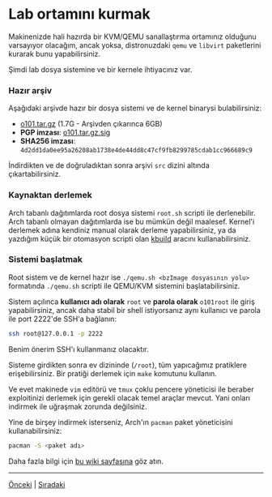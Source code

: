 # Lab ortamını kurmak 
Makinenizde hali hazırda bir KVM/QEMU sanallaştırma ortamınız olduğunu varsayıyor 
olacağım, ancak yoksa, distronuzdaki `qemu` ve `libvirt` paketlerini kurarak bunu yapabilirsiniz.

Şimdi lab dosya sistemine ve bir kernele ihtiyacınız var.

### Hazır arşiv
Aşağıdaki arşivde hazır bir dosya sistemi ve de kernel binarysi bulabilirsiniz:

- [o101.tar.gz](https://files.ngn.tf/p/k101.tar.gz) (1.7G - Arşivden çıkarınca 6GB)
- **PGP imzası**: [o101.tar.gz.sig](https://files.ngn.tf/p/o101.tar.gz.sig) 
- **SHA256 imzası**: `4d2dd1da0ee95a26208ab1738e4de44dd8c47cf9fb8299785cdab1cc966689c9`

İndirdikten ve de doğruladıktan sonra arşivi `src` dizini altında çıkartabilirsiniz.

### Kaynaktan derlemek
Arch tabanlı dağıtımlarda root dosya sistemi `root.sh` scripti ile derlenebilir. Arch tabanlı
olmayan dağıtımlarda ise bu mümkün değil maalesef. Kernel'i derlemek adına kendiniz manual
olarak derleme yapabilirsiniz, ya da yazdığım küçük bir otomasyon scripti olan [kbuild](https://github.com/ngn13/kbuild)
aracını kullanabilirsiniz.

### Sistemi başlatmak
Root sistem ve de kernel hazır ise `./qemu.sh <bzImage dosyasının yolu>` formatında `./qemu.sh`
scripti ile QEMU/KVM sistemini başlatabilirsiniz.

Sistem açılınca **kullanıcı adı olarak** `root` ve **parola olarak** `o101root` ile giriş yapabilirsiniz,
ancak daha stabil bir shell istiyorsanız aynı kullanıcı ve parola ile port 2222'de SSH'a bağlanın:
```bash
ssh root@127.0.0.1 -p 2222
```
Benim önerim SSH'ı kullanmanız olacaktır.

Sisteme girdikten sonra ev dizininde (`/root`), tüm yapıcağımız pratiklere erişebilirsiniz. Bir
pratiği derlemek için `make` komutunu kullanın.

Ve evet makinede `vim` editörü ve `tmux` çoklu pencere yöneticisi ile beraber exploitinizi 
derlemek için gerekli olacak temel araçlar mevcut. Yani onları indirmek ile uğraşmak zorunda değilsiniz.

Yine de birşey indirmek isterseniz, Arch'ın `pacman` paket yöneticisini kullanabilirsiniz:
```bash
pacman -S <paket adı>
```
Daha fazla bilgi için [bu wiki sayfasına](https://wiki.archlinux.org/title/Pacman) göz atın.

---
[Önceki](README.md) | [Sıradaki](0x0.md)

